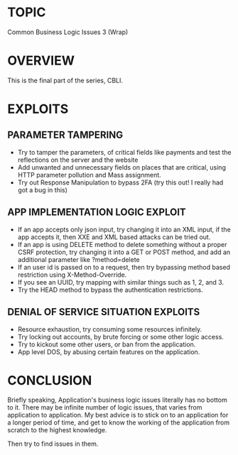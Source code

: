 # TOPIC
Common Business Logic Issues 3 (Wrap)

# OVERVIEW
This is the final part of the series, CBLI.

# EXPLOITS
## PARAMETER TAMPERING
- Try to tamper the parameters, of critical fields like payments and test the reflections on the server and the
website
- Add unwanted and unnecessary fields on places that are critical, using HTTP parameter pollution and Mass assignment.
- Try out Response Manipulation to bypass 2FA (try this out! I really had got a bug in this)

## APP IMPLEMENTATION LOGIC EXPLOIT
- If an app accepts only json input, try changing it into an XML input, if the app accepts it, then XXE and XML based attacks
can be tried out.
- If an app is using DELETE method to delete something without a proper CSRF protection, try changing it into a GET or POST
method, and add an additional parameter like ?method=delete
- If an user id is passed on to a request, then try bypassing method based restriction using X-Method-Override.
- If you see an UUID, try mapping with similar things such as 1, 2, and 3.
- Try the HEAD method to bypass the authentication restrictions.

## DENIAL OF SERVICE SITUATION EXPLOITS
- Resource exhaustion, try consuming some resources infinitely.
- Try locking out accounts, by brute forcing or some other logic access.
- Try to kickout some other users, or ban from the application.
- App level DOS, by abusing certain features on the application.

# CONCLUSION
Briefly speaking, Application's business logic issues literally has no bottom to it.
There may be infinite number of logic issues, that varies from application to application.
My best advice is to stick on to an application for a longer period of time, and get to know the working of the application
from scratch to the highest knowledge.

Then try to find issues in them.

